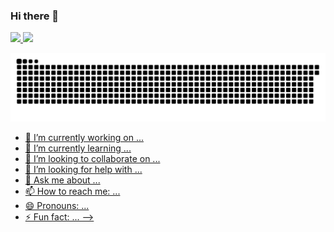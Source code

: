 ### Hi there 👋
<div>
  <a href="https://github.com/rafaballerini">
  <img src="https://github-readme-stats.vercel.app/api?username=borgesw4&show_icons=true&theme=dracula&include_all_commits=true&count_private=true"/>
  <img src="https://github-readme-stats.vercel.app/api/top-langs/?username=borgesw4&layout=compact&langs_count=7&theme=dracula"/>
</div>

![Snake animation](https://github.com/borgesw4/borgesw4/blob/output/github-contribution-grid-snake.svg)

  - 🔭 I’m currently working on ...
- 🌱 I’m currently learning ...
- 👯 I’m looking to collaborate on ...
- 🤔 I’m looking for help with ...
- 💬 Ask me about ...
- 📫 How to reach me: ...
- 😄 Pronouns: ...
- ⚡ Fun fact: ...
-->


